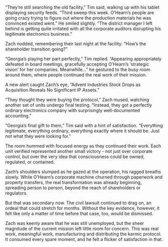 “They’re still searching the old facility,” Tim said, walking up with his tablet displaying security feeds. “Third sweep this week. O’Hearn’s people are going crazy trying to figure out where the production materials he was convinced existed went.” He smiled slightly. “The district manager I left behind is getting quite irritated with all the corporate auditors disrupting his legitimate electronics business.” 

Zach nodded, remembering their last night at the facility. “How’s the shareholder transition going?” 

“Georgia’s playing her part perfectly,” Tim replied. “Appearing appropriately defeated in board meetings, gracefully accepting O’Hearn’s ‘strategic vision’ for her companies. Meanwhile…” he gestured to the busy room around them, where people continued the real work of their mission. 

A new alert caught Zach’s eye, “Advent Industries Stock Drops as Acquisition Reveals No Significant IP Assets.” 

“They thought they were buying the protocol,” Zach mused, watching another set of units undergo final testing. “Instead, they got a perfectly ordinary electronics company with surprisingly well-documented accounting.” 

“Georgia’s final gift to them,” Tim said with a hint of satisfaction. “Everything legitimate, everything ordinary, everything exactly where it should be. Just not what they were looking for.” 

The room hummed with focused energy as they continued their work. Each unit verified represented another small victory - not just over corporate control, but over the very idea that consciousness could be owned, regulated, or contained. 

Zach’s shoulders slumped as he gazed at the operation, his ragged breaths slowly. While O’Hearn’s corporate machine churned through paperwork and property transfers, the real transformation was already beginning, spreading person to person, beyond the reach of shareholders or regulators. 

But that was secondary now. The civil lawsuit continued to drag on, an ordeal that could stretch for months. Without the key evidence, however, it felt like only a matter of time before that case, too, would be dismissed. 

Zach was keenly aware that he was still unemployed, but the sheer magnitude of the current mission left little room for concern. This was real work, meaningful work, manufacturing and distributing the karmic protocol. It consumed every spare moment, and he felt a flicker of satisfaction in that.
